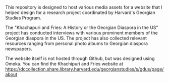 This repository is designed to host various media assets for a website that I helped design for a research project coordinated by Harvard's Georgian Studies Program. 

The "Khachapuri and Fries: A History or the Georgian Diaspora in the US" project has conducted interviews with various prominent members of the Georgian diaspora in the US. 
The project has also collected relevant resources ranging from personal photo albums to Georgian diaspora newspapers.

The website itself is not hosted through Github, but was designed using Omeka.
You can find the Khachipuri and Fries website at https://dccollection.share.library.harvard.edu/georgianstudies/s/gdus/page/about
